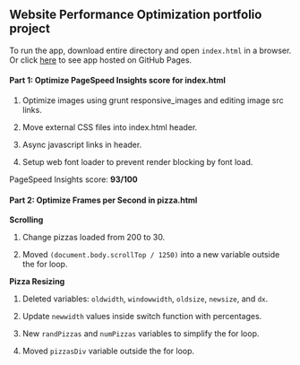 ## Website Performance Optimization portfolio project

To run the app, download entire directory and open `index.html` in a browser. Or click [here](https://stanleytsao.github.io/frontend-nanodegree-mobile-portfolio/) to see app hosted on GitHub Pages. 

#### Part 1: Optimize PageSpeed Insights score for index.html

1. Optimize images using grunt responsive_images and editing image src links.

2. Move external CSS files into index.html header.

3. Async javascript links in header.

4. Setup web font loader to prevent render blocking by font load.

PageSpeed Insights score: **93/100**

#### Part 2: Optimize Frames per Second in pizza.html

**Scrolling**

1. Change pizzas loaded from 200 to 30.

2. Moved `(document.body.scrollTop / 1250)` into a new variable outside the for loop.

**Pizza Resizing**

1. Deleted variables: `oldwidth`, `windowwidth`, `oldsize`, `newsize`, and `dx`.

2. Update `newwidth` values inside switch function with percentages.

3. New `randPizzas` and `numPizzas` variables to simplify the for loop.

4. Moved `pizzasDiv` variable outside the for loop.